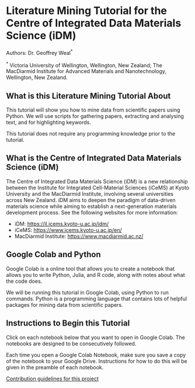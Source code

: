 # Literature Mining Tutorial for the Centre of Integrated Data Materials Science (iDM)

Authors: Dr. Geoffrey Weal<sup>\*</sup>

<sup>\*</sup> Victoria University of Wellington, Wellington, New Zealand; The MacDiarmid Institute for Advanced Materials and Nanotechnology, Wellington, New Zealand. 


## What is this Literature Mining Tutorial About

This tutorial will show you how to mine data from scientific papers using Python. We will use scripts for gathering papers, extracting and analysing text, and for highlighting keywords. 

This tutorial does not require any programming knowledge prior to the tutorial. 


## What is the Centre of Integrated Data Materials Science (iDM)

The Centre of Integrated Data Materials Science (iDM) is a new relationship between the Institute for Integrated Cell-Material Sciences (iCeMS) at Kyoto University and the MacDiarmid Institute, involving several universities across New Zealand. iDM aims to deepen the paradigm of data-driven materials science while aiming to establish a next-generation materials development process. See the following websites for more information:

* iDM: https://il.icems.kyoto-u.ac.jp/idm/
* iCeMS: https://www.icems.kyoto-u.ac.jp/en/
* MacDiarmid Institute: https://www.macdiarmid.ac.nz/


## Google Colab and Python

Google Colab is a online tool that allows you to create a notebook that allows you to write Python, Julia, and R code, along with notes about what the code does. 

We will be running this tutorial in Google Colab, using Python to run commands. Python is a programming language that contains lots of helpful packages for mining data from scientific papers. 


## Instructions to Begin this Tutorial

Click on each notebook below that you want to open in Google Colab. The notebooks are designed to be consecutively followed. 

Each time you open a Google Colab Notebook, make sure you save a copy of the notebook to your Google Drive. Instructions for how to do this will be given in the preamble of each notebook.

[Contribution guidelines for this project](docs/CONTRIBUTING.md)

